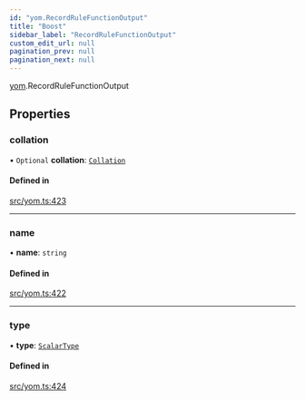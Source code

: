 ```yaml
---
id: "yom.RecordRuleFunctionOutput"
title: "Boost"
sidebar_label: "RecordRuleFunctionOutput"
custom_edit_url: null
pagination_prev: null
pagination_next: null
---
```


[yom](../namespaces/yom.md).RecordRuleFunctionOutput

## Properties

### collation

• `Optional` **collation**: [`Collation`](../namespaces/yom.md#collation)

#### Defined in

[src/yom.ts:423](https://github.com/yolmio/boost/blob/5cada48/src/yom.ts#L423)

___

### name

• **name**: `string`

#### Defined in

[src/yom.ts:422](https://github.com/yolmio/boost/blob/5cada48/src/yom.ts#L422)

___

### type

• **type**: [`ScalarType`](../namespaces/yom.md#scalartype)

#### Defined in

[src/yom.ts:424](https://github.com/yolmio/boost/blob/5cada48/src/yom.ts#L424)
